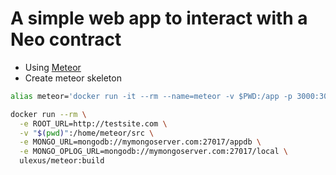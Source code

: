 # A simple web app to interact with a Neo contract

- Using [Meteor](https://meteor.com)
- Create meteor skeleton

```bash
alias meteor='docker run -it --rm --name=meteor -v $PWD:/app -p 3000:3000 avastmick/development:meteor'
```



```bash
docker run --rm \
  -e ROOT_URL=http://testsite.com \
  -v "$(pwd)":/home/meteor/src \
  -e MONGO_URL=mongodb://mymongoserver.com:27017/appdb \
  -e MONGO_OPLOG_URL=mongodb://mymongoserver.com:27017/local \
  ulexus/meteor:build
```
